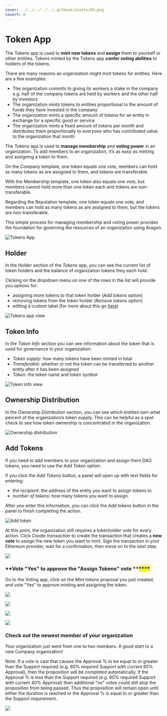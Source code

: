 ```yaml
---
cover: ../../../../../.gitbook/assets/03.png
coverY: 0
---
```


# Token App

The Tokens app is used to **mint new tokens** and **assign** them to yourself or other entities. Tokens minted by the Tokens app **confer voting abilities** to holders of the tokens.

There are many reasons an organization might mint tokens for entities. Here are a few examples:

* The organization commits to giving its workers a stake in the company e.g. half of the company tokens are held by workers and the other half by investors&#x20;
* The organization mints tokens to entities proportional to the amount of funds they have invested in the company
* The organization mints a specific amount of tokens for an entity in exchange for a specific good or service&#x20;
* The organization mints a fixed amount of tokens per month and distributes them proportionally to everyone who has contributed value to the organization that month

The Tokens app is used to **manage membership** and **voting power** in an organization. To add members to an organization, it’s as easy as minting and assigning a token to them.

On the Company template, one token equals one vote, members can hold as many tokens as are assigned to them, and tokens are transferable.&#x20;

With the Membership template, one token also equals one vote, but members cannot hold more than one token each and tokens are non-transferable.&#x20;

Regarding the Reputation template, one token equals one vote, and members can hold as many tokens as are assigned to them, but the tokens are non-transferable.

This simple process for managing membership and voting power provides the foundation for governing the resources of an organization using Aragon.

![Tokens App](https://d33v4339jhl8k0.cloudfront.net/docs/assets/5c98a4fe0428633d2cf3fcf7/images/5d867d542c7d3a7e9ae174bd/file-3GPg0yG2o5.png)

## **Holder**

In the _Holder_ section of the _Tokens_ app, you can see the current list of token holders and the balance of organization tokens they each hold.&#x20;

Clicking on the dropdown menu on one of the rows in the list will provide you options for:

* assigning more tokens to that token holder (_Add tokens_ option)&#x20;
* removing tokens from the token holder (_Remove tokens_ option)
* editing a custom label (for more about this go [here](../home.md))

![Tokens app view](https://d33v4339jhl8k0.cloudfront.net/docs/assets/5c98a4fe0428633d2cf3fcf7/images/5d867d622c7d3a7e9ae174be/file-dgpIXaBkm6.png)

## **Token Info**

In the _Token Info_ section you can see information about the token that is used for governance in your organization:

* _Token supply_: how many tokens have been minted in total
* _Transferable_: whether or not the token can be transferred to another entity after it has been assigned
* _Token_: the token name and token symbol

![Token info view](https://d33v4339jhl8k0.cloudfront.net/docs/assets/5c98a4fe0428633d2cf3fcf7/images/5d867df22c7d3a7e9ae174bf/file-7fiikNO0jj.png)

## **Ownership Distribution**

In the _Ownership Distribution_ section, you can see which entities own what percent of the organization’s token supply. This can be helpful as a spot check to see how token ownership is concentrated in the organization.

![Ownership distribution](https://d33v4339jhl8k0.cloudfront.net/docs/assets/5c98a4fe0428633d2cf3fcf7/images/5d867dff04286364bc8f65d9/file-nj7kpToblW.png)

## **Add Tokens**

If you need to add members to your organization and assign them DAO tokens, you need to use the _Add Token_ option.

If you click the _Add Tokens_ button, a panel will open up with text fields for entering:

* the _recipient_: the address of the entity you want to assign tokens to&#x20;
* _number of tokens_: how many tokens you want to assign.&#x20;

After you enter this information, you can click the _Add tokens_ button in the panel to finish completing the action.

![Add token](https://d33v4339jhl8k0.cloudfront.net/docs/assets/5c98a4fe0428633d2cf3fcf7/images/5d867e382c7d3a7e9ae174c0/file-gQIE902ZlX.png)

At this point, the organization still requires a tokenholder vote for every action. Click _Create transaction_ to create the transaction that creates a **new vote** to assign the new token you want to mint. Sign the transaction in your Ethereum provider, wait for a confirmation, then move on to the next step.



![](https://lh3.googleusercontent.com/RVlpE5QIyKb2gvvr5KQOf8ukZa0k5wczXfgOnnHfcvXI2JnBUtLX4KjKob\_EWMF9k9y1NjB1yzNcYrJLm2ETRezy7v9DDWucQNQ18OEQT\_8dBjMvSoZsymVIGK\_BJv\_8Cw1Mk88L)

### **Vote "Yes" to approve the "Assign Tokens" vote **<mark style="color:blue;">****</mark>&#x20;

Go to the Voting app, click on the _Mint tokens_ proposal you just created, and vote "Yes" to approve minting and assigning the token.

![](https://d33v4339jhl8k0.cloudfront.net/docs/assets/5c98a4fe0428633d2cf3fcf7/images/5d8a553504286364bc8f7fff/file-qb1DOKAI56.png)

![](https://lh6.googleusercontent.com/OYlBJ41umTMbdfMLqS9geT8ycshlmUfUgPHz6pNkg9cwIx3zNKAb8elnfw0QAKpo5N9rpah\_vExxl2lJYQG3ChtEK-5evFmrDG\_C92IUjn6\_Gt1\_WD8sP2ntGPaiVAeo4jZrQq1\_)

![](https://lh5.googleusercontent.com/IJWz3XKDtHi4MlsuxGlLJ8zatP6RiAluev6UK72zn1kMlHkpzNMAZEGyqSxw\_sp5lRIwHNU5ErZI1F0tjh\_8yVfIx99ImrR3X\_Xy7DWd9MC8k\_nY9w4X5CVbH6EqwnR54SD3kBw7)

![](https://lh6.googleusercontent.com/SJXCuLvpm6UwVIvBsplOQCcH5mfm11meFrHj9HRVH1FOGiM\_ax8Wmzf4IoQtX2GJNSDLC7BrUn8RmdDuaZ0Vzd9fhH\_JT-TggnudmR\_408oQ6VC6N6JWZXi1Hc2SudTl\_Y1p0xzZ)

### **Check out the newest member of your organization**

Your organization just went from one to two members. A good start to a new Company organization!

Note: If a vote is cast that causes the Approval % to be equal to or greater than the Support required (e.g. 60% required Support with current 65% Approval), then the proposition will be completed automatically. If the Approval % is less than the Support required (e.g. 60% required Support with current 40% Approval) then additional "no" votes could still stop the proposition from being passed. Thus the proposition will remain open until either the duration is reached or the  Approval % is equal to or greater than the Support requirement.&#x20;

![](https://lh4.googleusercontent.com/DOedZ-Oj8ettsh6BPRTs7e7aY9ubI8k\_1R9oYcVTdiDouLo3coVdYI4s8pGTtZdHqw65aS1JgJ4ZTdQT77Unz86R9BvorceFOaebefJP9u1UJ2pfMY71PPZEerI3uVcGD\_CW13UA)
